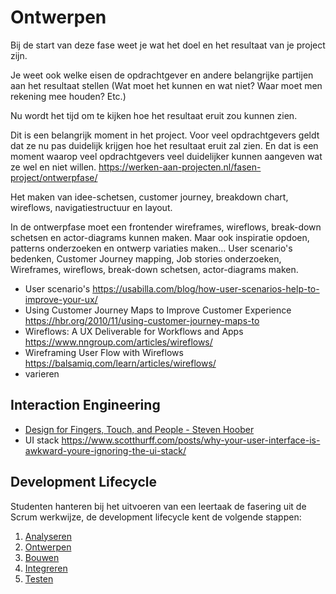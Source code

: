 # Ontwerpen
Bij de start van deze fase weet je wat het doel en het resultaat van je project zijn.

Je weet ook welke eisen de opdrachtgever en andere belangrijke partijen aan het resultaat stellen (Wat moet het kunnen en wat niet? Waar moet men rekening mee houden? Etc.)

Nu wordt het tijd om te kijken hoe het resultaat eruit zou kunnen zien.

Dit is een belangrijk moment in het project. Voor veel opdrachtgevers geldt dat ze nu pas duidelijk krijgen hoe het resultaat eruit zal zien. En dat is een moment waarop veel opdrachtgevers veel duidelijker kunnen aangeven wat ze wel en niet willen.
https://werken-aan-projecten.nl/fasen-project/ontwerpfase/

Het maken van idee-schetsen, customer journey, breakdown chart, wireflows, navigatiestructuur en layout.

In de ontwerpfase moet een frontender wireframes, wireflows, break-down schetsen en actor-diagrams kunnen maken. Maar ook inspiratie opdoen, patterns onderzoeken en ontwerp variaties maken...
User scenario's bedenken, Customer Journey mapping, Job stories onderzoeken, Wireframes, wireflows, break-down schetsen, actor-diagrams maken.


- User scenario's https://usabilla.com/blog/how-user-scenarios-help-to-improve-your-ux/
- Using Customer Journey Maps to Improve Customer Experience https://hbr.org/2010/11/using-customer-journey-maps-to
- Wireflows: A UX Deliverable for Workflows and Apps https://www.nngroup.com/articles/wireflows/
- Wireframing User Flow with Wireflows https://balsamiq.com/learn/articles/wireflows/
- varieren

## Interaction Engineering
- [Design for Fingers, Touch, and People - Steven Hoober](https://www.uxmatters.com/mt/archives/2017/03/design-for-fingers-touch-and-people-part-1.php)
- UI stack https://www.scotthurff.com/posts/why-your-user-interface-is-awkward-youre-ignoring-the-ui-stack/






## Development Lifecycle

Studenten hanteren bij het uitvoeren van een leertaak de fasering uit de Scrum werkwijze, de development lifecycle kent de volgende stappen:

1. [Analyseren](analyseren.md)
2. [Ontwerpen](ontwerpen.md)
3. [Bouwen](bouwen.md)
4. [Integreren](integreren.md)
5. [Testen](testen.md)
